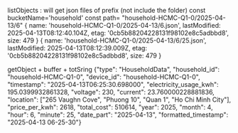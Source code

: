 listObjects : will get json files of prefix (not include the folder)
const bucketName='household' 
const path= "household-HCMC-Q1-0/2025-04-13/6"
{
  name: 'household-HCMC-Q1-0/2025-04-13/6.json',
  lastModified: 2025-04-13T08:12:40.104Z,
  etag: '0cb5b88204228131f98102e8c5adbbd8',
  size: 479
}
{
  name: 'household-HCMC-Q1-0/2025-04-13/6/25.json',
  lastModified: 2025-04-13T08:12:39.009Z,
  etag: '0cb5b88204228131f98102e8c5adbbd8',
  size: 479
}


getObject + buffer + totSring
{"type": "HouseholdData", "household_id": "household-HCMC-Q1-0", "device_id": "household-HCMC-Q1-0", "timestamp": "2025-04-13T06:25:30.698000", "electricity_usage_kwh": 195.0399932861328, "voltage": 230, "current": 23.760000228881836, "location": ["265 Vaughn Cove", "Phuong 10", "Quan 1", "Ho Chi Minh City"], "price_per_kwh": 2618, "total_cost": 510614, "year": 2025, "month": 4, "hour": 6, "minute": 25, "date_part": "2025-04-13", "formatted_timestamp": "2025-04-13 06-25-30"}